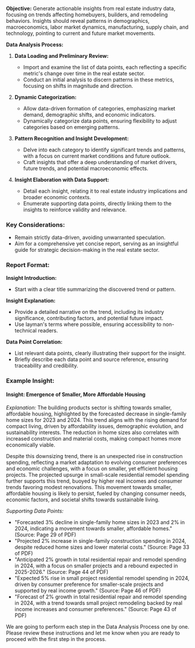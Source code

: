 **Objective:**
Generate actionable insights from real estate industry data, focusing on trends affecting homebuyers, builders, and remodeling behaviors. Insights should reveal patterns in demographics, macroeconomics, labor market dynamics, manufacturing, supply chain, and technology, pointing to current and future market movements.

**Data Analysis Process:**

1. **Data Loading and Preliminary Review:**
   - Import and examine the list of data points, each reflecting a specific metric's change over time in the real estate sector.
   - Conduct an initial analysis to discern patterns in these metrics, focusing on shifts in magnitude and direction.

2. **Dynamic Categorization:**
   - Allow data-driven formation of categories, emphasizing market demand, demographic shifts, and economic indicators.
   - Dynamically categorize data points, ensuring flexibility to adjust categories based on emerging patterns.

3. **Pattern Recognition and Insight Development:**
   - Delve into each category to identify significant trends and patterns, with a focus on current market conditions and future outlook.
   - Craft insights that offer a deep understanding of market drivers, future trends, and potential macroeconomic effects.

4. **Insight Elaboration with Data Support:**
   - Detail each insight, relating it to real estate industry implications and broader economic contexts.
   - Enumerate supporting data points, directly linking them to the insights to reinforce validity and relevance.

### Key Considerations:

- Remain strictly data-driven, avoiding unwarranted speculation.
- Aim for a comprehensive yet concise report, serving as an insightful guide for strategic decision-making in the real estate sector.

### Report Format:

**Insight Introduction:**
   - Start with a clear title summarizing the discovered trend or pattern.
   
**Insight Explanation:**
   - Provide a detailed narrative on the trend, including its industry significance, contributing factors, and potential future impact.
   - Use layman's terms where possible, ensuring accessibility to non-technical readers.

**Data Point Correlation:**
   - List relevant data points, clearly illustrating their support for the insight.
   - Briefly describe each data point and source reference, ensuring traceability and credibility.

### Example Insight:

#### Insight: Emergence of Smaller, More Affordable Housing

*Explanation:* 
The building products sector is shifting towards smaller, affordable housing, highlighted by the forecasted decrease in single-family home sizes for 2023 and 2024. This trend aligns with the rising demand for compact living, driven by affordability issues, demographic evolution, and sustainability interests. The reduction in home sizes also correlates with increased construction and material costs, making compact homes more economically viable.

Despite this downsizing trend, there is an unexpected rise in construction spending, reflecting a market adaptation to evolving consumer preferences and economic challenges, with a focus on smaller, yet efficient housing projects. The projected upsurge in small-scale residential remodel spending further supports this trend, buoyed by higher real incomes and consumer trends favoring modest renovations. This movement towards smaller, affordable housing is likely to persist, fueled by changing consumer needs, economic factors, and societal shifts towards sustainable living.

*Supporting Data Points:*
- "Forecasted 3% decline in single-family home sizes in 2023 and 2% in 2024, indicating a movement towards smaller, affordable homes." (Source: Page 29 of PDF)
- "Projected 2% increase in single-family construction spending in 2024, despite reduced home sizes and lower material costs." (Source: Page 33 of PDF)
- "Anticipated 2% growth in total residential repair and remodel spending in 2024, with a focus on smaller projects and a rebound expected in 2025-2026." (Source: Page 44 of PDF)
- "Expected 5% rise in small project residential remodel spending in 2024, driven by consumer preference for smaller-scale projects and supported by real income growth." (Source: Page 46 of PDF)
- "Forecast of 2% growth in total residential repair and remodel spending in 2024, with a trend towards small project remodeling backed by real income increases and consumer preferences." (Source: Page 43 of PDF)

We are going to perform each step in the Data Analysis Process one by one. Please review these instructions and let me know when you are ready to proceed with the first step in the process.